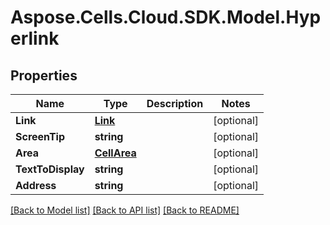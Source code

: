 # Aspose.Cells.Cloud.SDK.Model.Hyperlink
## Properties

Name | Type | Description | Notes
------------ | ------------- | ------------- | -------------
**Link** | [**Link**](Link.md) |  | [optional] 
**ScreenTip** | **string** |  | [optional] 
**Area** | [**CellArea**](CellArea.md) |  | [optional] 
**TextToDisplay** | **string** |  | [optional] 
**Address** | **string** |  | [optional] 

[[Back to Model list]](../README.md#documentation-for-models) [[Back to API list]](../README.md#documentation-for-api-endpoints) [[Back to README]](../README.md)


